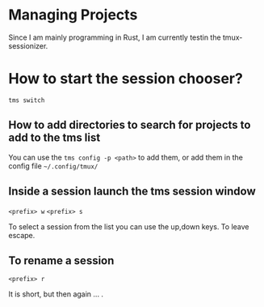 # Managing Projects

Since I am mainly programming in Rust, I am currently testin the tmux-sessionizer.

# How to start the session chooser?

`tms switch`

## How to add directories to search for projects to add to the tms list

You can use the `tms config -p <path>` to add them, or add them in the
config file `~/.config/tmux/`

## Inside a session launch the tms session window

`<prefix> w`
`<prefix> s`

To select a session from the list you can use the up,down keys.
To leave escape.

## To rename a session

`<prefix> r`

It is short, but then again ... .
